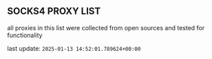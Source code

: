 ## SOCKS4 PROXY LIST

all proxies in this list were collected from open sources and tested for functionality

last update: `2025-01-13 14:52:01.789624+00:00`